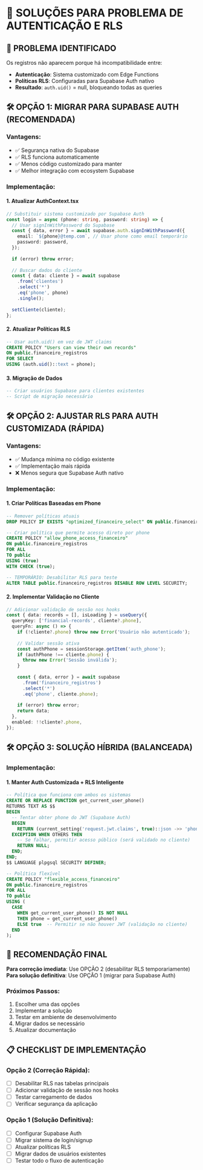 # 🔧 SOLUÇÕES PARA PROBLEMA DE AUTENTICAÇÃO E RLS

## 🚨 PROBLEMA IDENTIFICADO
Os registros não aparecem porque há incompatibilidade entre:
- **Autenticação**: Sistema customizado com Edge Functions
- **Políticas RLS**: Configuradas para Supabase Auth nativo
- **Resultado**: `auth.uid()` = null, bloqueando todas as queries

## 🛠️ OPÇÃO 1: MIGRAR PARA SUPABASE AUTH (RECOMENDADA)

### Vantagens:
- ✅ Segurança nativa do Supabase
- ✅ RLS funciona automaticamente
- ✅ Menos código customizado para manter
- ✅ Melhor integração com ecosystem Supabase

### Implementação:

#### 1. Atualizar AuthContext.tsx
```typescript
// Substituir sistema customizado por Supabase Auth
const login = async (phone: string, password: string) => {
  // Usar signInWithPassword do Supabase
  const { data, error } = await supabase.auth.signInWithPassword({
    email: `${phone}@temp.com`, // Usar phone como email temporário
    password: password,
  });
  
  if (error) throw error;
  
  // Buscar dados do cliente
  const { data: cliente } = await supabase
    .from('clientes')
    .select('*')
    .eq('phone', phone)
    .single();
    
  setCliente(cliente);
};
```

#### 2. Atualizar Políticas RLS
```sql
-- Usar auth.uid() em vez de JWT claims
CREATE POLICY "Users can view their own records"
ON public.financeiro_registros
FOR SELECT
USING (auth.uid()::text = phone);
```

#### 3. Migração de Dados
```sql
-- Criar usuários Supabase para clientes existentes
-- Script de migração necessário
```

## 🛠️ OPÇÃO 2: AJUSTAR RLS PARA AUTH CUSTOMIZADA (RÁPIDA)

### Vantagens:
- ✅ Mudança mínima no código existente
- ✅ Implementação mais rápida
- ❌ Menos segura que Supabase Auth nativo

### Implementação:

#### 1. Criar Políticas Baseadas em Phone
```sql
-- Remover políticas atuais
DROP POLICY IF EXISTS "optimized_financeiro_select" ON public.financeiro_registros;

-- Criar política que permite acesso direto por phone
CREATE POLICY "allow_phone_access_financeiro"
ON public.financeiro_registros
FOR ALL
TO public
USING (true)
WITH CHECK (true);

-- TEMPORÁRIO: Desabilitar RLS para teste
ALTER TABLE public.financeiro_registros DISABLE ROW LEVEL SECURITY;
```

#### 2. Implementar Validação no Cliente
```typescript
// Adicionar validação de sessão nos hooks
const { data: records = [], isLoading } = useQuery({
  queryKey: ['financial-records', cliente?.phone],
  queryFn: async () => {
    if (!cliente?.phone) throw new Error('Usuário não autenticado');
    
    // Validar sessão ativa
    const authPhone = sessionStorage.getItem('auth_phone');
    if (authPhone !== cliente.phone) {
      throw new Error('Sessão inválida');
    }
    
    const { data, error } = await supabase
      .from('financeiro_registros')
      .select('*')
      .eq('phone', cliente.phone);
      
    if (error) throw error;
    return data;
  },
  enabled: !!cliente?.phone,
});
```

## 🛠️ OPÇÃO 3: SOLUÇÃO HÍBRIDA (BALANCEADA)

### Implementação:

#### 1. Manter Auth Customizada + RLS Inteligente
```sql
-- Política que funciona com ambos os sistemas
CREATE OR REPLACE FUNCTION get_current_user_phone()
RETURNS TEXT AS $$
BEGIN
  -- Tentar obter phone do JWT (Supabase Auth)
  BEGIN
    RETURN (current_setting('request.jwt.claims', true)::json ->> 'phone');
  EXCEPTION WHEN OTHERS THEN
    -- Se falhar, permitir acesso público (será validado no cliente)
    RETURN NULL;
  END;
END;
$$ LANGUAGE plpgsql SECURITY DEFINER;

-- Política flexível
CREATE POLICY "flexible_access_financeiro"
ON public.financeiro_registros
FOR ALL
TO public
USING (
  CASE 
    WHEN get_current_user_phone() IS NOT NULL 
    THEN phone = get_current_user_phone()
    ELSE true  -- Permitir se não houver JWT (validação no cliente)
  END
);
```

## 🚀 RECOMENDAÇÃO FINAL

**Para correção imediata**: Use OPÇÃO 2 (desabilitar RLS temporariamente)
**Para solução definitiva**: Use OPÇÃO 1 (migrar para Supabase Auth)

### Próximos Passos:
1. Escolher uma das opções
2. Implementar a solução
3. Testar em ambiente de desenvolvimento
4. Migrar dados se necessário
5. Atualizar documentação

## 📋 CHECKLIST DE IMPLEMENTAÇÃO

### Opção 2 (Correção Rápida):
- [ ] Desabilitar RLS nas tabelas principais
- [ ] Adicionar validação de sessão nos hooks
- [ ] Testar carregamento de dados
- [ ] Verificar segurança da aplicação

### Opção 1 (Solução Definitiva):
- [ ] Configurar Supabase Auth
- [ ] Migrar sistema de login/signup
- [ ] Atualizar políticas RLS
- [ ] Migrar dados de usuários existentes
- [ ] Testar todo o fluxo de autenticação